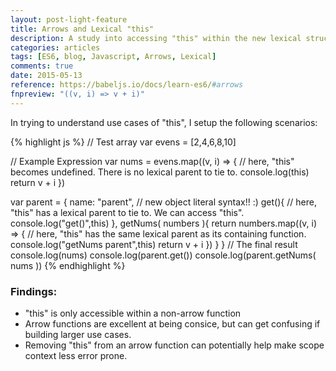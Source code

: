 ```yaml
---
layout: post-light-feature
title: Arrows and Lexical "this"
description: A study into accessing "this" within the new lexical structure, and arrow functions.
categories: articles
tags: [ES6, blog, Javascript, Arrows, Lexical]
comments: true
date: 2015-05-13
reference: https://babeljs.io/docs/learn-es6/#arrows
fnpreview: "((v, i) => v + i)"
---
```

In trying to understand use cases of "this", I setup the following scenarios:

{% highlight js %}
// Test array
var evens = [2,4,6,8,10]

// Example Expression
var nums = evens.map((v, i) => {
  // here, "this" becomes undefined. There is no lexical parent to tie to.
  console.log(this)
  return v + i
})
  
var parent = {
  name: "parent",
  // new object literal syntax!! :)
  get(){ 
    // here, "this" has a lexical parent to tie to. We can access "this".
    console.log("get()",this)
  },
  getNums( numbers ){
    return numbers.map((v, i) => {
      // here, "this" has the same lexical parent as its containing function.
      console.log("getNums parent",this)
      return v + i
    })
  }
}
// The final result
console.log(nums)
console.log(parent.get())
console.log(parent.getNums( nums ))
{% endhighlight %}

### Findings:

  - "this" is only accessible within a non-arrow function
  - Arrow functions are excellent at being consice, but can get confusing if building larger use cases.
  - Removing "this" from an arrow function can potentially help make scope context less error prone.